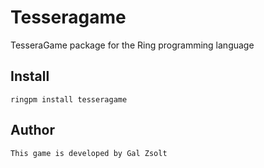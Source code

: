 # Tesseragame

TesseraGame package for the Ring programming language

## Install
	
	ringpm install tesseragame

## Author
	
	This game is developed by Gal Zsolt